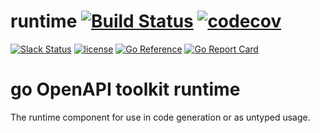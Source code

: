 # runtime [![Build Status](https://github.com/go-openapi/runtime/actions/workflows/go-test.yml/badge.svg)](https://github.com/go-openapi/runtime/actions?query=workflow%3A"go+test") [![codecov](https://codecov.io/gh/go-openapi/runtime/branch/master/graph/badge.svg)](https://codecov.io/gh/go-openapi/runtime)

[![Slack Status](https://slackin.goswagger.io/badge.svg)](https://slackin.goswagger.io)
[![license](http://img.shields.io/badge/license-Apache%20v2-orange.svg)](https://raw.githubusercontent.com/go-openapi/runtime/master/LICENSE) 
[![Go Reference](https://pkg.go.dev/badge/github.com/go-openapi/runtime.svg)](https://pkg.go.dev/github.com/go-openapi/runtime)
[![Go Report Card](https://goreportcard.com/badge/github.com/go-openapi/runtime)](https://goreportcard.com/report/github.com/go-openapi/runtime)

# go OpenAPI toolkit runtime

The runtime component for use in code generation or as untyped usage.
